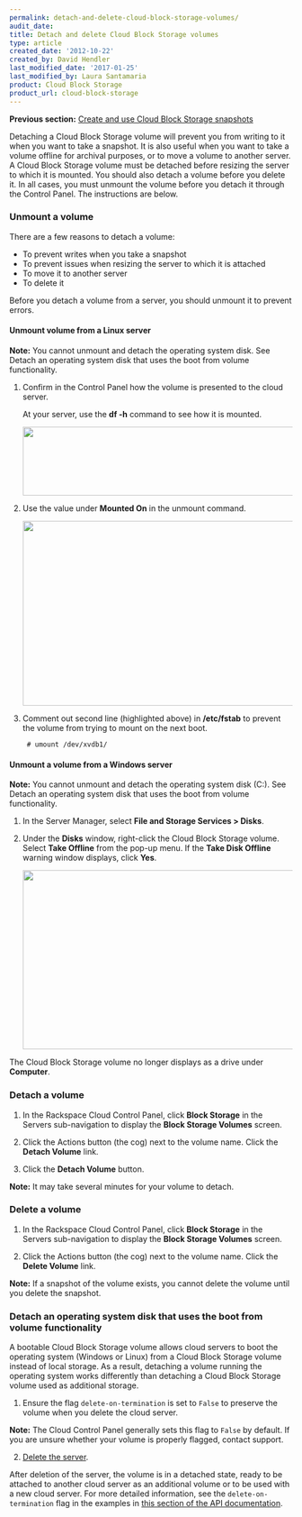 ```yaml
---
permalink: detach-and-delete-cloud-block-storage-volumes/
audit_date:
title: Detach and delete Cloud Block Storage volumes
type: article
created_date: '2012-10-22'
created_by: David Hendler
last_modified_date: '2017-01-25'
last_modified_by: Laura Santamaria
product: Cloud Block Storage
product_url: cloud-block-storage
---
```


**Previous section:** [Create and use Cloud Block Storage snapshots](/how-to/create-and-use-cloud-block-storage-snapshots)

Detaching a Cloud Block Storage volume will prevent you from writing to it when
you want to take a snapshot. It is also useful when you want to take a volume
offline for archival purposes, or to move a volume to another server. A Cloud
Block Storage volume must be detached before resizing the server to which it is
mounted. You should also detach a volume before you delete it. In all cases, you
must unmount the volume before you detach it through the Control Panel. The
instructions are below.

### Unmount a volume

There are a few reasons to detach a volume:

-   To prevent writes when you take a snapshot
-   To prevent issues when resizing the server to which it is attached
-   To move it to another server
-   To delete it

Before you detach a volume from a server, you should unmount it to
prevent errors.

#### Unmount volume from a Linux server

**Note:** You cannot unmount and detach the operating system disk. See Detach an
operating system disk that uses the boot from volume functionality.

1. Confirm in the Control Panel how the volume is presented to the cloud server.

   At your server, use the **df -h** command to see how it is mounted.

   <img src="{% asset_path cloud-block-storage/detach-and-delete-cloud-block-storage-volumes/mount_point.png %}" width="571" height="122" />

2. Use the value under **Mounted On** in the unmount command.

   <img src="{% asset_path cloud-block-storage/detach-and-delete-cloud-block-storage-volumes/fstab2_0.png %}" width="883" height="328" />

3. Comment out second line (highlighted above) in **/etc/fstab** to prevent the
    volume from trying to mount on the next boot.

        # umount /dev/xvdb1/

#### Unmount a volume from a Windows server

**Note:** You cannot unmount and detach the operating system disk (C:). See
Detach an operating system disk that uses the boot from volume functionality.

1.  In the Server Manager, select **File and Storage Services > Disks**.
2.  Under the **Disks** window, right-click the Cloud Block Storage volume.
    Select **Take Offline** from the pop-up menu. If the **Take Disk Offline**
    warning window displays, click **Yes**.

    <img src="{% asset_path cloud-block-storage/detach-and-delete-cloud-block-storage-volumes/win_bringoffline_0.jpeg %}" width="644" height="318" />

The Cloud Block Storage volume no longer displays as a drive under **Computer**.

### Detach a volume

1. In the Rackspace Cloud Control Panel, click **Block Storage** in the Servers
    sub-navigation to display the **Block Storage Volumes** screen.

2. Click the Actions button (the cog) next to the volume name. Click the
    **Detach Volume** link.

3. Click the **Detach Volume** button.

**Note:** It may take several minutes for your volume to detach.

### Delete a volume

1. In the Rackspace Cloud Control Panel, click **Block Storage** in the Servers
    sub-navigation to display the **Block Storage Volumes** screen.

2. Click the Actions button (the cog) next to the volume name. Click the
    **Delete Volume** link.

**Note:** If a snapshot of the volume exists, you cannot delete the volume until
you delete the snapshot.

### Detach an operating system disk that uses the boot from volume functionality

A bootable Cloud Block Storage volume allows cloud servers to boot the operating
system (Windows or Linux) from a Cloud Block Storage volume instead of local
storage. As a result, detaching a volume running the operating system works
differently than detaching a Cloud Block Storage volume used as additional
storage.

1. Ensure the flag `delete-on-termination` is set to `False` to preserve the
volume when you delete the cloud server.

  **Note:** The Cloud Control Panel generally sets this flag to `False` by
  default. If you are unsure whether your volume is properly flagged, contact support.

2. [Delete the server](/how-to/deleting-your-server).

After deletion of the server, the volume is in a detached state, ready to be
attached to another cloud server as an additional volume or to be used with a
new cloud server. For more detailed information, see the `delete-on-termination`
flag in the examples in [this section of the API documentation](https://developer.rackspace.com/docs/cloud-servers/v2/api-reference/svr-basic-operations/#create-bootable-volume-and-server).
